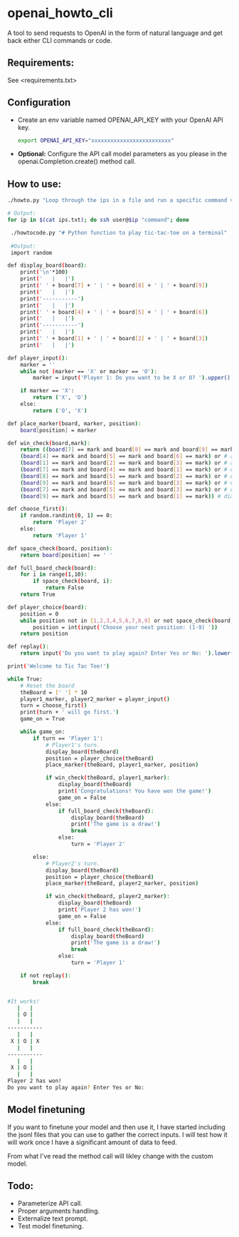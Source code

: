 # openai_howto_cli

A tool to send requests to OpenAI in the form of natural language and get back either CLI commands or code.

## Requirements:

See <requirements.txt>

## Configuration

- Create an env variable named OPENAI_API_KEY with your OpenAI API key.

  ```bash
  export OPENAI_API_KEY="xxxxxxxxxxxxxxxxxxxxxxxxx"
  ```
  
- **Optional:**
  Configure the API call model parameters as you please in the openai.Completion.create() method call.

## How to use:

```bash
./howto.py "Loop through the ips in a file and run a specific command via SSH"

# Output:
for ip in $(cat ips.txt); do ssh user@$ip "command"; done
```

```bash
 ./howtocode.py "# Python function to play tic-tac-toe on a terminal"
 
 #Output:
 import random

def display_board(board):
    print('\n'*100)
    print('   |   |')
    print(' ' + board[7] + ' | ' + board[8] + ' | ' + board[9])
    print('   |   |')
    print('-----------')
    print('   |   |')
    print(' ' + board[4] + ' | ' + board[5] + ' | ' + board[6])
    print('   |   |')
    print('-----------')
    print('   |   |')
    print(' ' + board[1] + ' | ' + board[2] + ' | ' + board[3])
    print('   |   |')

def player_input():
    marker = ''
    while not (marker == 'X' or marker == 'O'):
        marker = input('Player 1: Do you want to be X or O? ').upper()

    if marker == 'X':
        return ('X', 'O')
    else:
        return ('O', 'X')

def place_marker(board, marker, position):
    board[position] = marker

def win_check(board,mark):
    return ((board[7] == mark and board[8] == mark and board[9] == mark) or # across the top
    (board[4] == mark and board[5] == mark and board[6] == mark) or # across the middle
    (board[1] == mark and board[2] == mark and board[3] == mark) or # across the bottom
    (board[7] == mark and board[4] == mark and board[1] == mark) or # down the middle
    (board[8] == mark and board[5] == mark and board[2] == mark) or # down the middle
    (board[9] == mark and board[6] == mark and board[3] == mark) or # down the right side
    (board[7] == mark and board[5] == mark and board[3] == mark) or # diagonal
    (board[9] == mark and board[5] == mark and board[1] == mark)) # diagonal

def choose_first():
    if random.randint(0, 1) == 0:
        return 'Player 2'
    else:
        return 'Player 1'

def space_check(board, position):
    return board[position] == ' '

def full_board_check(board):
    for i in range(1,10):
        if space_check(board, i):
            return False
    return True

def player_choice(board):
    position = 0
    while position not in [1,2,3,4,5,6,7,8,9] or not space_check(board, position):
        position = int(input('Choose your next position: (1-9) '))
    return position

def replay():
    return input('Do you want to play again? Enter Yes or No: ').lower().startswith('y')

print('Welcome to Tic Tac Toe!')

while True:
    # Reset the board
    theBoard = [' '] * 10
    player1_marker, player2_marker = player_input()
    turn = choose_first()
    print(turn + ' will go first.')
    game_on = True

    while game_on:
        if turn == 'Player 1':
            # Player1's turn.
            display_board(theBoard)
            position = player_choice(theBoard)
            place_marker(theBoard, player1_marker, position)

            if win_check(theBoard, player1_marker):
                display_board(theBoard)
                print('Congratulations! You have won the game!')
                game_on = False
            else:
                if full_board_check(theBoard):
                    display_board(theBoard)
                    print('The game is a draw!')
                    break
                else:
                    turn = 'Player 2'

        else:
            # Player2's turn.
            display_board(theBoard)
            position = player_choice(theBoard)
            place_marker(theBoard, player2_marker, position)

            if win_check(theBoard, player2_marker):
                display_board(theBoard)
                print('Player 2 has won!')
                game_on = False
            else:
                if full_board_check(theBoard):
                    display_board(theBoard)
                    print('The game is a draw!')
                    break
                else:
                    turn = 'Player 1'

    if not replay():
        break


#It works!
   |   |
   | O |  
   |   |
-----------
   |   |
 X | O | X
   |   |
-----------
   |   |
 X | O |  
   |   |
Player 2 has won!
Do you want to play again? Enter Yes or No:
```

## Model finetuning

If you want to finetune your model and then use it, I have started including the jsonl files that you can use to gather the correct inputs.
I will test how it will work once I have a significant amount of data to feed.

From what I've read the method call will likley change with the custom model.

## Todo:
- Parameterize API call.
- Proper arguments handling.
- Externalize text prompt.
- Test model finetuning.
